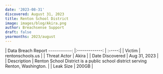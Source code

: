 ```yaml
---
date: '2023-08-31'
discovered: August 31, 2023
title: Renton School District
image: images/blog/Akira.png
author: Breachsense Support
draft: false
yearmonths: 2023/august
---
```



| Data Breach Report
------------:     |:-------------:    | :-----:|
| Victim      | rentonschools.us      | 
| Threat Actor      | Akira      | 
| Date Discovered      | Aug 31, 2023      | 
| Description      | Renton School District is a public school district serving Renton, Washington.      | 
| Leak Size      | 200GB      | 

